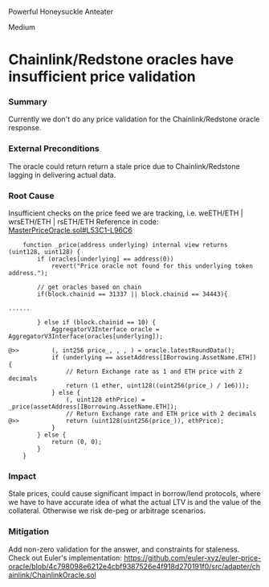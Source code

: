 Powerful Honeysuckle Anteater

Medium

# Chainlink/Redstone oracles have insufficient price validation

### Summary
Currently we don't do any price validation for the Chainlink/Redstone oracle response.

### External Preconditions
The oracle could return return a stale price due to Chainlink/Redstone lagging in delivering actual data.

### Root Cause
Insufficient checks on the price feed we are tracking, i.e. weETH/ETH | wrsETH/ETH | rsETH/ETH
Reference in code: [MasterPriceOracle.sol#L53C1-L96C6](https://github.com/sherlock-audit/2024-11-autonomint/blob/0d324e04d4c0ca306e1ae4d4c65f0cb9d681751b/Blockchain/Blockchian/contracts/oracles/MasterPriceOracle.sol#L53C1-L96C6)
```solidity
    function _price(address underlying) internal view returns (uint128, uint128) {
        if (oracles[underlying] == address(0))
            revert("Price oracle not found for this underlying token address.");

        // get oracles based on chain
        if(block.chainid == 31337 || block.chainid == 34443){

......

        } else if (block.chainid == 10) {
            AggregatorV3Interface oracle = AggregatorV3Interface(oracles[underlying]);

@>>         (, int256 price_, , , ) = oracle.latestRoundData();
            if (underlying == assetAddress[IBorrowing.AssetName.ETH]) {
                // Return Exchange rate as 1 and ETH price with 2 decimals
                return (1 ether, uint128((uint256(price_) / 1e6)));
            } else {
                (, uint128 ethPrice) = _price(assetAddress[IBorrowing.AssetName.ETH]);
                // Return Exchange rate and ETH price with 2 decimals
@>>             return (uint128(uint256(price_)), ethPrice);
            }
        } else {
            return (0, 0);
        }
    }
 ```

### Impact
Stale prices, could cause significant impact in borrow/lend protocols, where we have to have accurate idea of what the actual LTV is and the value of the collateral. Otherwise we risk de-peg or arbitrage scenarios.

### Mitigation
Add non-zero validation for the answer, and constraints for staleness. Check out Euler's implementation:
https://github.com/euler-xyz/euler-price-oracle/blob/4c798098e6212e4cbf9387526e4f918d270191f0/src/adapter/chainlink/ChainlinkOracle.sol